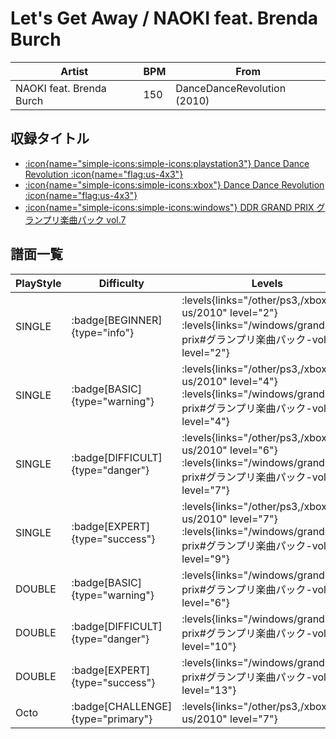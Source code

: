 # Let's Get Away / NAOKI feat. Brenda Burch

|Artist|BPM|From|
|------|---|----|
|NAOKI feat. Brenda Burch|150|DanceDanceRevolution (2010)|

## 収録タイトル

- [:icon{name="simple-icons:simple-icons:playstation3"} Dance Dance Revolution :icon{name="flag:us-4x3"}](/other/ps3)
- [:icon{name="simple-icons:simple-icons:xbox"} Dance Dance Revolution :icon{name="flag:us-4x3"}](/xbox360-us/2010)
- [:icon{name="simple-icons:simple-icons:windows"} DDR GRAND PRIX グランプリ楽曲パック vol.7](/windows/grand-prix#グランプリ楽曲パック-vol7)

## 譜面一覧

|PlayStyle|Difficulty|Levels|Notes|Movie|
|---------|----------|------|-----|-----|
|SINGLE| :badge[BEGINNER]{type="info"}| :levels{links="/other/ps3,/xbox360-us/2010" level="2"} :levels{links="/windows/grand-prix#グランプリ楽曲パック-vol7" level="2"}|83/19||
|SINGLE| :badge[BASIC]{type="warning"}| :levels{links="/other/ps3,/xbox360-us/2010" level="4"} :levels{links="/windows/grand-prix#グランプリ楽曲パック-vol7" level="4"}|129/13||
|SINGLE| :badge[DIFFICULT]{type="danger"}| :levels{links="/other/ps3,/xbox360-us/2010" level="6"} :levels{links="/windows/grand-prix#グランプリ楽曲パック-vol7" level="7"}|244/12||
|SINGLE| :badge[EXPERT]{type="success"}| :levels{links="/other/ps3,/xbox360-us/2010" level="7"} :levels{links="/windows/grand-prix#グランプリ楽曲パック-vol7" level="9"}|307/10||
|DOUBLE| :badge[BASIC]{type="warning"}| :levels{links="/windows/grand-prix#グランプリ楽曲パック-vol7" level="6"}|213/40||
|DOUBLE| :badge[DIFFICULT]{type="danger"}| :levels{links="/windows/grand-prix#グランプリ楽曲パック-vol7" level="10"}|260/53||
|DOUBLE| :badge[EXPERT]{type="success"}| :levels{links="/windows/grand-prix#グランプリ楽曲パック-vol7" level="13"}|386/6||
|Octo| :badge[CHALLENGE]{type="primary"}| :levels{links="/other/ps3,/xbox360-us/2010" level="7"}|||
